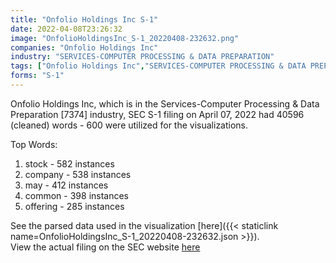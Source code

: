 ```yaml
---
title: "Onfolio Holdings Inc S-1"
date: 2022-04-08T23:26:32
image: "OnfolioHoldingsInc_S-1_20220408-232632.png"
companies: "Onfolio Holdings Inc"
industry: "SERVICES-COMPUTER PROCESSING & DATA PREPARATION"
tags: ["Onfolio Holdings Inc","SERVICES-COMPUTER PROCESSING & DATA PREPARATION","04-07-2022","S-1"]
forms: "S-1"
---
```

Onfolio Holdings Inc, which is in the Services-Computer Processing & Data Preparation [7374] industry, SEC S-1 filing on April 07, 2022 had 40596 (cleaned) words - 600 were utilized for the visualizations.

Top Words:
1. stock - 582 instances
2. company - 538 instances
3. may - 412 instances
4. common - 398 instances
5. offering - 285 instances


See the parsed data used in the visualization [here]({{< staticlink name=OnfolioHoldingsInc_S-1_20220408-232632.json >}}).  
View the actual filing on the SEC website [here](https://www.sec.gov/Archives/edgar/data/1825452/0001654954-22-004732.txt)